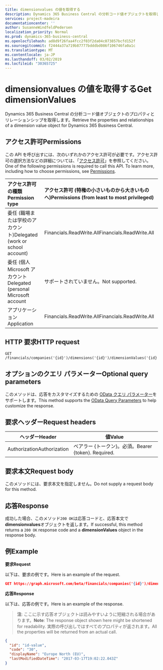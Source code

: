 ```yaml
---
title: dimensionvalues の値を取得する
description: Dynamics 365 Business Central の分析コード値オブジェクトを取得します。
services: project-madeira
documentationcenter: ''
author: SusanneWindfeldPedersen
localization_priority: Normal
ms.prod: dynamics-365-business-central
ms.openlocfilehash: ad8d9f26faa4fcc2f03f2da04c073857bcfd152f
ms.sourcegitcommit: f2444a37a719b87777bdddbd086f106746fa0a1c
ms.translationtype: MT
ms.contentlocale: ja-JP
ms.lasthandoff: 03/02/2019
ms.locfileid: "30365725"
---
```

# <a name="get-dimensionvalues"></a><span data-ttu-id="c1f2a-103">dimensionvalues の値を取得する</span><span class="sxs-lookup"><span data-stu-id="c1f2a-103">Get dimensionValues</span></span>
<span data-ttu-id="c1f2a-104">Dynamics 365 Business Central の分析コード値オブジェクトのプロパティとリレーションシップを取得します。</span><span class="sxs-lookup"><span data-stu-id="c1f2a-104">Retrieve the properties and relationships of a dimension value object for Dynamics 365 Business Central.</span></span>

## <a name="permissions"></a><span data-ttu-id="c1f2a-105">アクセス許可</span><span class="sxs-lookup"><span data-stu-id="c1f2a-105">Permissions</span></span>
<span data-ttu-id="c1f2a-p101">この API を呼び出すには、次のいずれかのアクセス許可が必要です。アクセス許可の選択方法などの詳細については、「[アクセス許可](/graph/permissions-reference)」を参照してください。</span><span class="sxs-lookup"><span data-stu-id="c1f2a-p101">One of the following permissions is required to call this API. To learn more, including how to choose permissions, see [Permissions](/graph/permissions-reference).</span></span>

|<span data-ttu-id="c1f2a-108">アクセス許可の種類</span><span class="sxs-lookup"><span data-stu-id="c1f2a-108">Permission type</span></span> |<span data-ttu-id="c1f2a-109">アクセス許可 (特権の小さいものから大きいものへ)</span><span class="sxs-lookup"><span data-stu-id="c1f2a-109">Permissions (from least to most privileged)</span></span>|
|:---------------|:------------------------------------------|
|<span data-ttu-id="c1f2a-110">委任 (職場または学校のアカウント)</span><span class="sxs-lookup"><span data-stu-id="c1f2a-110">Delegated (work or school account)</span></span>|<span data-ttu-id="c1f2a-111">Financials.ReadWrite.All</span><span class="sxs-lookup"><span data-stu-id="c1f2a-111">Financials.ReadWrite.All</span></span> |
|<span data-ttu-id="c1f2a-112">委任 (個人 Microsoft アカウント</span><span class="sxs-lookup"><span data-stu-id="c1f2a-112">Delegated (personal Microsoft account</span></span>|<span data-ttu-id="c1f2a-113">サポートされていません。</span><span class="sxs-lookup"><span data-stu-id="c1f2a-113">Not supported.</span></span>|
|<span data-ttu-id="c1f2a-114">アプリケーション</span><span class="sxs-lookup"><span data-stu-id="c1f2a-114">Application</span></span>|<span data-ttu-id="c1f2a-115">Financials.ReadWrite.All</span><span class="sxs-lookup"><span data-stu-id="c1f2a-115">Financials.ReadWrite.All</span></span>|

## <a name="http-request"></a><span data-ttu-id="c1f2a-116">HTTP 要求</span><span class="sxs-lookup"><span data-stu-id="c1f2a-116">HTTP request</span></span>

```
GET /financials/companies('{id}')/dimensions('{id}')/dimensionValues('{id}')
```

## <a name="optional-query-parameters"></a><span data-ttu-id="c1f2a-117">オプションのクエリ パラメーター</span><span class="sxs-lookup"><span data-stu-id="c1f2a-117">Optional query parameters</span></span>
<span data-ttu-id="c1f2a-118">このメソッドは、応答をカスタマイズするための [OData クエリ パラメーター](/graph/query-parameters)をサポートします。</span><span class="sxs-lookup"><span data-stu-id="c1f2a-118">This method supports the [OData Query Parameters](/graph/query-parameters) to help customize the response.</span></span>

## <a name="request-headers"></a><span data-ttu-id="c1f2a-119">要求ヘッダー</span><span class="sxs-lookup"><span data-stu-id="c1f2a-119">Request headers</span></span>
|<span data-ttu-id="c1f2a-120">ヘッダー</span><span class="sxs-lookup"><span data-stu-id="c1f2a-120">Header</span></span>       |<span data-ttu-id="c1f2a-121">値</span><span class="sxs-lookup"><span data-stu-id="c1f2a-121">Value</span></span>                     |
|-------------|--------------------------|
|<span data-ttu-id="c1f2a-122">Authorization</span><span class="sxs-lookup"><span data-stu-id="c1f2a-122">Authorization</span></span>|<span data-ttu-id="c1f2a-p102">ベアラー {トークン}。必須。</span><span class="sxs-lookup"><span data-stu-id="c1f2a-p102">Bearer {token}. Required.</span></span> |

## <a name="request-body"></a><span data-ttu-id="c1f2a-125">要求本文</span><span class="sxs-lookup"><span data-stu-id="c1f2a-125">Request body</span></span>
<span data-ttu-id="c1f2a-126">このメソッドには、要求本文を指定しません。</span><span class="sxs-lookup"><span data-stu-id="c1f2a-126">Do not supply a request body for this method.</span></span>

## <a name="response"></a><span data-ttu-id="c1f2a-127">応答</span><span class="sxs-lookup"><span data-stu-id="c1f2a-127">Response</span></span>
<span data-ttu-id="c1f2a-128">成功した場合、このメソッド`200 OK`は応答コードと、応答本文で**dimensionvalues**オブジェクトを返します。</span><span class="sxs-lookup"><span data-stu-id="c1f2a-128">If successful, this method returns a `200 OK` response code and a **dimensionValues** object in the response body.</span></span>

## <a name="example"></a><span data-ttu-id="c1f2a-129">例</span><span class="sxs-lookup"><span data-stu-id="c1f2a-129">Example</span></span>

<span data-ttu-id="c1f2a-130">**要求**</span><span class="sxs-lookup"><span data-stu-id="c1f2a-130">**Request**</span></span>

<span data-ttu-id="c1f2a-131">以下は、要求の例です。</span><span class="sxs-lookup"><span data-stu-id="c1f2a-131">Here is an example of the request.</span></span>
```json
GET https://graph.microsoft.com/beta/financials/companies('{id}')/dimensions('{id}')/dimensionValues('{id}')
```

<span data-ttu-id="c1f2a-132">**応答**</span><span class="sxs-lookup"><span data-stu-id="c1f2a-132">**Response**</span></span>

<span data-ttu-id="c1f2a-133">以下は、応答の例です。</span><span class="sxs-lookup"><span data-stu-id="c1f2a-133">Here is an example of the response.</span></span> 

> <span data-ttu-id="c1f2a-134">**注**: ここに示す応答オブジェクトは読みやすいように短縮される場合があります。</span><span class="sxs-lookup"><span data-stu-id="c1f2a-134">**Note**: The response object shown here might be shortened for readability.</span></span> <span data-ttu-id="c1f2a-135">実際の呼び出しではすべてのプロパティが返されます。</span><span class="sxs-lookup"><span data-stu-id="c1f2a-135">All the properties will be returned from an actual call.</span></span>

```json
{
  "id": "id-value",
  "code": "30",
  "displayName": "Europe North (EU)",
  "lastModifiedDateTime": "2017-03-17T19:02:22.043Z"
}
```

